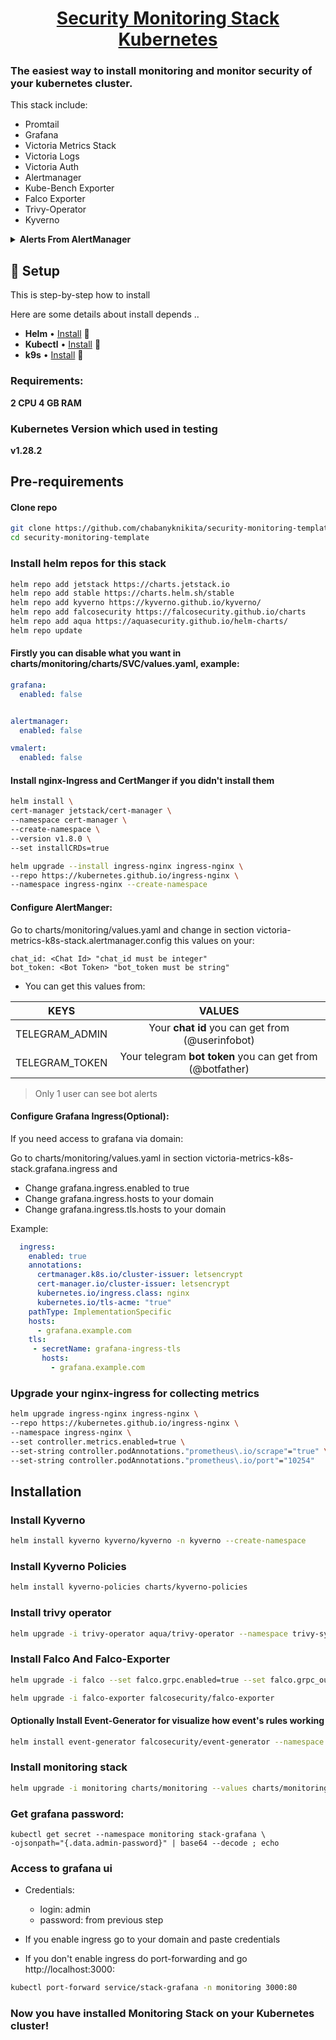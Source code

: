 <p align="center">
  <a name="top" href="#octocat-hi-there-thanks-for-visiting-">
     <h1 align="center">Security Monitoring Stack Kubernetes</h1>
  </a>
</p>

### The easiest way to install monitoring and monitor security of your kubernetes cluster.

This stack include:

- Promtail
- Grafana
- Victoria Metrics Stack
- Victoria Logs
- Victoria Auth
- Alertmanager
- Kube-Bench Exporter
- Falco Exporter
- Trivy-Operator
- Kyverno

<details>
  <summary><strong>Alerts From AlertManager</strong></summary>

- **Some alerts:**
  - Victoria Logs Alerts on Errors in Logs
  - Some default alerts
  - Kubernetes Node Not Ready
  - Kubernetes Memory Pressure
  - Kubernetes Disk Pressure
  - Kubernetes Network Unavailable
  - Kubernetes Out Of Capacity
  - Kubernetes Container Oom Killer
  - Kubernetes Job Failed
  - Kubernetes Cronjob Suspended
  - Kubernetes Persistentvolumeclaim Pending
  - Kubernetes Volume Out Of Disk Space
  - Kubernetes Volume Full In Four Days
  - Kubernetes Persistentvolume Error
  - Kubernetes Statefulset Down
  - Kubernetes Hpa Scaling Ability
  - Kubernetes Hpa Metric Availability
  - Kubernetes Hpa Scale Capability
  - Kubernetes Hpa Underutilized
  - Kubernetes Pod Not Healthy
  - Kubernetes Pod CrashLooping
  - Kubernetes Replicasset Mismatch
  - Kubernetes Deployment Replicas Mismatch
  - Kubernetes Statefulset Replicas Mismatch
  - Kubernetes Deployment Generation Mismatch
  - Kubernetes Statefulset Generation Mismatch
  - Kubernetes Statefulset Update Not RolledOut
  - Kubernetes Daemonset Rollout Stuck
  - Kubernetes Daemonset Misscheduled
  - Kubernetes Cronjob Too Long
  - Kubernetes Job Slow Completion
  - Kubernetes Api Server Errors
  - Kubernetes Api Client Errors
  - Kubernetes Client Certificate Expires Next Week
  - Kubernetes Client Certificate Expires Soon
  - Kubernetes Api Server Latency
  - Loki 5.. errors
  - Severity level - Error
  - Ledger Error

</details>

## :cherry_blossom: Setup

This is step-by-step how to install

Here are some details about install depends ..

- **Helm** • [Install](https://helm.sh/docs/intro/install/) :art:
- **Kubectl** • [Install](https://pwittrock.github.io/docs/tasks/tools/install-kubectl/) :shell:
- **k9s** • [Install](https://k9scli.io/topics/install/) :shaved_ice:

### Requirements: 
**2 CPU 4 GB RAM**

### Kubernetes Version which used in testing
**v1.28.2**

## Pre-requirements

#### Clone repo

```bash
git clone https://github.com/chabanyknikita/security-monitoring-template.git
cd security-monitoring-template
```

### Install helm repos for this stack
```bash
helm repo add jetstack https://charts.jetstack.io
helm repo add stable https://charts.helm.sh/stable
helm repo add kyverno https://kyverno.github.io/kyverno/
helm repo add falcosecurity https://falcosecurity.github.io/charts
helm repo add aqua https://aquasecurity.github.io/helm-charts/
helm repo update

```

#### Firstly you can disable what you want in charts/monitoring/charts/SVC/values.yaml, example:
```yaml
grafana:
  enabled: false


alertmanager:
  enabled: false

vmalert:
  enabled: false
```

#### Install nginx-Ingress and CertManger if you didn't install them

```bash
helm install \
cert-manager jetstack/cert-manager \
--namespace cert-manager \
--create-namespace \
--version v1.8.0 \
--set installCRDs=true
```

```bash
helm upgrade --install ingress-nginx ingress-nginx \
--repo https://kubernetes.github.io/ingress-nginx \
--namespace ingress-nginx --create-namespace
```

#### Configure AlertManger:

Go to charts/monitoring/values.yaml and change in section victoria-metrics-k8s-stack.alertmanager.config this values on your:

```
chat_id: <Chat Id> "chat_id must be integer"
bot_token: <Bot Token> "bot_token must be string"
```

- You can get this values from:

|      KEYS      |                          VALUES                           |
| :------------: | :-------------------------------------------------------: |
| TELEGRAM_ADMIN |     Your **chat id** you can get from (@userinfobot)      |
| TELEGRAM_TOKEN | Your telegram **bot token** you can get from (@botfather) |

> Only 1 user can see bot alerts

#### Configure Grafana Ingress(Optional):

If you need access to grafana via domain:

Go to charts/monitoring/values.yaml in section victoria-metrics-k8s-stack.grafana.ingress and

- Change grafana.ingress.enabled to true
- Change grafana.ingress.hosts to your domain
- Change grafana.ingress.tls.hosts to your domain

Example:

```yaml
  ingress:
    enabled: true
    annotations:
      certmanager.k8s.io/cluster-issuer: letsencrypt
      cert-manager.io/cluster-issuer: letsencrypt
      kubernetes.io/ingress.class: nginx
      kubernetes.io/tls-acme: "true"
    pathType: ImplementationSpecific
    hosts:
      - grafana.example.com
    tls: 
     - secretName: grafana-ingress-tls
       hosts:
         - grafana.example.com
```

### Upgrade your nginx-ingress for collecting metrics
```bash
helm upgrade ingress-nginx ingress-nginx \
--repo https://kubernetes.github.io/ingress-nginx \
--namespace ingress-nginx \
--set controller.metrics.enabled=true \
--set-string controller.podAnnotations."prometheus\.io/scrape"="true" \
--set-string controller.podAnnotations."prometheus\.io/port"="10254"
```

## Installation

### Install Kyverno
```bash
helm install kyverno kyverno/kyverno -n kyverno --create-namespace
```

### Install Kyverno Policies
```bash
helm install kyverno-policies charts/kyverno-policies
```

### Install trivy operator

```bash
helm upgrade -i trivy-operator aqua/trivy-operator --namespace trivy-system --create-namespace --version 0.20.6 --values charts/trivy-operator/trivy-values.yaml
```

### Install Falco And Falco-Exporter

```bash
helm upgrade -i falco --set falco.grpc.enabled=true --set falco.grpc_output.enabled=true --set driver.kind=ebpf falcosecurity/falco
```
```bash
helm upgrade -i falco-exporter falcosecurity/falco-exporter
```
#### Optionally Install Event-Generator for visualize how event's rules working

```bash
helm install event-generator falcosecurity/event-generator --namespace event-generator --create-namespace --set config.loop=false --set config.actions=""
```

### Install monitoring stack

```bash
helm upgrade -i monitoring charts/monitoring --values charts/monitoring/values.yaml -n monitoring
```

### Get grafana password:

```
kubectl get secret --namespace monitoring stack-grafana \
-ojsonpath="{.data.admin-password}" | base64 --decode ; echo
```

### Access to grafana ui

- Credentials:

  - login: admin
  - password: from previous step

- If you enable ingress go to your domain and paste credentials
- If you don't enable ingress do port-forwarding and go http://localhost:3000:

```bash
kubectl port-forward service/stack-grafana -n monitoring 3000:80
```

### Now you have installed Monitoring Stack on your Kubernetes cluster!
